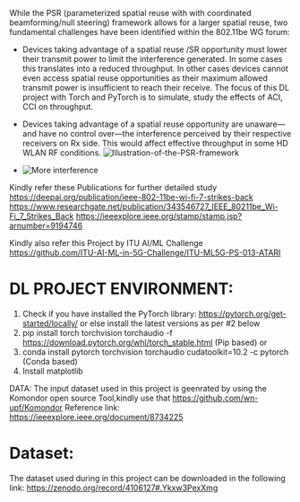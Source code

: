 
While the PSR  (parameterized spatial reuse  with with coordinated beamforming/null steering) framework allows for a larger spatial reuse, two fundamental challenges have been identified within the 802.11be  WG  forum:

* Devices taking advantage of a spatial reuse /SR opportunity must lower their transmit power to limit the interference generated. In some cases  this translates into a reduced throughput. In other cases  devices cannot even access spatial reuse opportunities as their maximum allowed transmit power is insufficient to reach their receive.  The  focus of this  DL  project  with  Torch and  PyTorch  is  to  simulate, study the effects of  ACI, CCI  on throughput.
* Devices taking advantage of a spatial reuse opportunity are unaware—and have no control over—the interference perceived by their respective receivers  on Rx  side. This  would affect  effective  throughput  in some  HD  WLAN  RF  conditions.
![Illustration-of-the-PSR-framework](https://user-images.githubusercontent.com/21118209/222838584-901a4090-97c8-42db-8a82-0b445d63bdb5.png)


* ![More interference](https://user-images.githubusercontent.com/21118209/186952591-018bb1bd-98a9-4abb-a111-a2d2fbfc52a1.jpeg)


Kindly  refer  these  Publications for further  detailed  study   https://deepai.org/publication/ieee-802-11be-wi-fi-7-strikes-back
https://www.researchgate.net/publication/343546727_IEEE_80211be_Wi-Fi_7_Strikes_Back
https://ieeexplore.ieee.org/stamp/stamp.jsp?arnumber=9194746

Kindly also  refer this Project  by  ITU AI/ML Challenge https://github.com/ITU-AI-ML-in-5G-Challenge/ITU-ML5G-PS-013-ATARI  

DL PROJECT  ENVIRONMENT:
========================
1) Check if  you  have  installed the PyTorch library: https://pytorch.org/get-started/locally/   or  else  install  the latest versions as per  #2 below
2) pip install torch torchvision torchaudio -f https://download.pytorch.org/whl/torch_stable.html  (Pip based) or  
3) conda install pytorch torchvision torchaudio cudatoolkit=10.2 -c pytorch  (Conda based)
4) Install matplotlib



DATA:  The input  dataset used in this project is  geenrated  by using  the Komondor open source  Tool,kindly use that https://github.com/wn-upf/Komondor
Reference  link: https://ieeexplore.ieee.org/document/8734225

Dataset:
========
The dataset used during in this project can be downloaded in the following link: https://zenodo.org/record/4106127#.Ykxw3PexXmg
